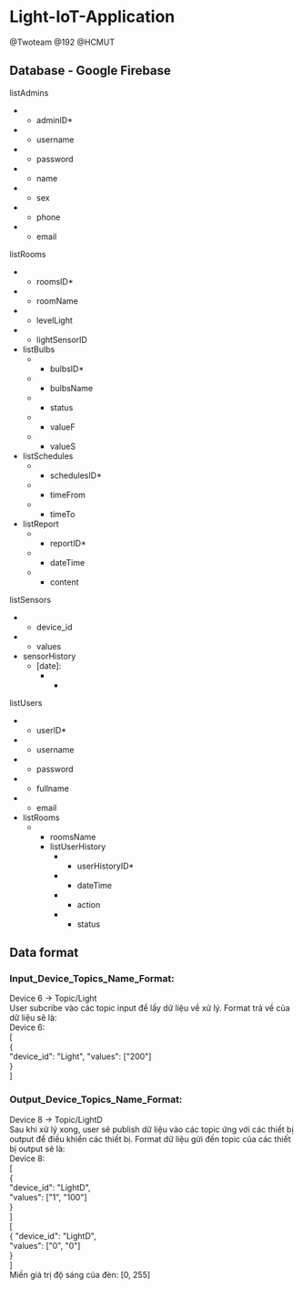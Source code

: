 ﻿# Light-IoT-Application
@Twoteam @192 @HCMUT  

## Database - Google Firebase

listAdmins  
  * - adminID*   
  * - username  
  * - password  
  * - name  
  * - sex  
  * - phone  
  * - email  
	
listRooms  
  * - roomsID*   
  * - roomName  
  * - levelLight  
  * - lightSensorID  
  * listBulbs  
    * - bulbsID*   
    * - bulbsName  
    * - status  
    * - valueF  
    * - valueS      
  * listSchedules   
    * - schedulesID*   
    * - timeFrom  
    * - timeTo  
  * listReport  
    * - reportID*   
    * - dateTime  
    * - content  
	
listSensors  
  * - device_id  
  * - values  
  * sensorHistory   
    * [date]:  
      * - [time]: [values-of-sensor]  

listUsers  
  * - userID*   
  * - username  
  * - password  
  * - fullname  
  * - email  
  * listRooms  
    * - roomsName   
      * listUserHistory  
        * - userHistoryID*   
        * - dateTime  
        * - action  
        * - status  

## Data format

### Input_Device_Topics_Name_Format:
Device 6 -> Topic/Light  
User subcribe vào các topic input để lấy dữ liệu về xử lý. Format trả về của dữ liệu sẽ là:  
Device 6:  
[  
  {  
	"device_id": "Light",
    "values": ["200"]  
  }  
]  

### Output_Device_Topics_Name_Format:
Device 8 -> Topic/LightD  
Sau khi xử lý xong, user sẽ publish dữ liệu vào các topic ứng với các thiết bị output để điều khiển các thiết bị. Format dữ liệu gửi đến topic của các thiết bị output sẽ là:  
Device 8:  
[  
  {  
	"device_id": "LightD",  
    "values": ["1", "100"]  
  }  
]  
[  
  {   "device_id": "LightD",  
    "values": ["0", "0"]  
  }  
]  
Miền giá trị độ sáng của đèn: [0, 255]


